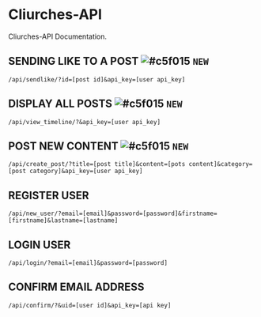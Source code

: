 # Cliurches-API

Cliurches-API Documentation.

## SENDING LIKE TO A POST ![#c5f015](https://via.placeholder.com/15/c5f015/000000?text=+) `NEW`
```
/api/sendlike/?id=[post id]&api_key=[user api_key]
```
## DISPLAY ALL POSTS ![#c5f015](https://via.placeholder.com/15/c5f015/000000?text=+) `NEW`
```
/api/view_timeline/?&api_key=[user api_key]
```
## POST NEW CONTENT ![#c5f015](https://via.placeholder.com/15/c5f015/000000?text=+) `NEW`
```
/api/create_post/?title=[post title]&content=[pots content]&category=[post category]&api_key=[user api_key]
```
## REGISTER USER 
```
/api/new_user/?email=[email]&password=[password]&firstname=[firstname]&lastname=[lastname]
```
## LOGIN USER 
```
/api/login/?email=[email]&password=[password]
```
## CONFIRM EMAIL ADDRESS 
```
/api/confirm/?&uid=[user id]&api_key=[api key]
```
